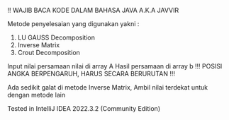!! WAJIB BACA
KODE DALAM BAHASA JAVA A.K.A JAVVIR

Metode penyelesaian yang digunakan yakni :
1. LU GAUSS Decomposition
2. Inverse Matrix
3. Crout Decomposition

Input nilai persamaan nilai di array A
Hasil persamaan di array b
!!! POSISI ANGKA BERPENGARUH, HARUS SECARA BERURUTAN !!!

Ada sedikit galat di metode Inverse Matrix, Ambil nilai terdekat untuk dengan metode lain

Tested in IntelliJ IDEA 2022.3.2 (Community Edition)
